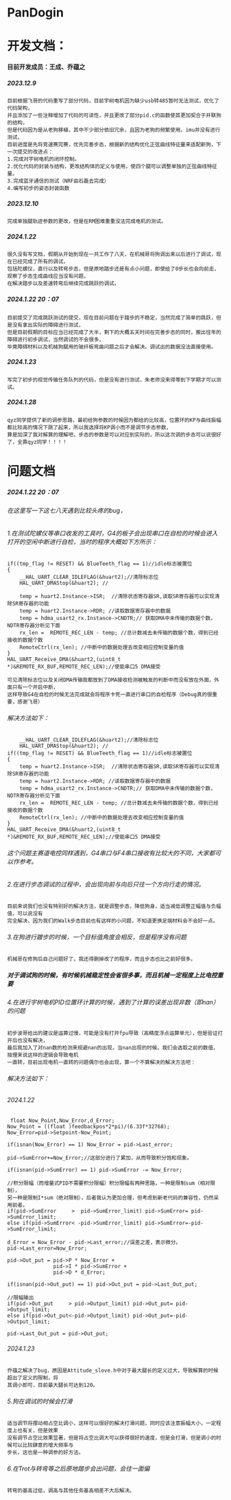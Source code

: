 # PanDogin
# 开发文档：
#### 目前开发成员：王成、乔蕴之
##### 2023.12.9
    目前根据飞哥的代码重写了部分代码，目前宇树电机因为缺少usb转485暂时无法测试，优化了代码架构，
    并且添加了一些注释增加了代码的可读性，并且更改了部分pid.c的函数使其更加契合于并联狗的结构，
    但是代码因为是从老狗移植，其中不少部分依旧冗余，且因为老狗的频繁使用，imu并没有进行测试，
    目前进度是先将竞速赛完赛，优先完善步态，根据新的结构优化正弦曲线特征量来适配新狗，下一次提交的改进点：
    1.完成对宇树电机的闭环控制。
    2.优化代码的封装与结构，更改结构体的定义与使用，使四个腿可以调整单独的正弦曲线特征量。
    3.完成蓝牙通信的测试（NRF由石磊去完成）
    4.编写初步的姿态封装函数
##### 2023.12.10
    完成单独腿轨迹参数的更改，但是在RM困难重重没法完成电机的测试。
##### 2024.1.22
    很久没有写文档，假期从开始到现在一共工作了八天，在机械哥将狗调出来以后进行了调试，现在已经完成了所有的调试，
    包括陀螺仪，直行以及转弯步态，但是原地踏步还是有点小问题，即使给了0步长也会向前走，观察了步态生成曲线应当没有问题，
    在解决踏步以及差速转弯后继续完成跳跃的调试。
##### 2024.1.22 20：07
    目前提交了完成跳跃测试的提交，现在目前问题在于踏步的不稳定，当然完成了简单的跳跃，但是没有拿出实际的障碍进行测试，
    但是目前假期的目标应当已经完成了大半，剩下的大概五天时间在完善步态的同时，搬出往年的障碍进行初步调试，当然调试的不会很多，
    毕竟障碍材料以及机械狗腿用的玻纤板弯曲问题之后才会解决。调试出的数据没法直接使用。
##### 2024.1.23
    写完了初步的视觉传输任务队列的代码，但是没有进行测试，朱老师没来得等到下学期才可以测试。
##### 2024.1.28
    qyz同学提供了新的调参思路，最初给狗参数的时候因为都给的比较高，位置环的KP与曲线振幅都比较高的情况下跳了起来，所以我选择将KP调小而不是调节步态参数，
    算是加深了我对解算的理解吧，步态的参数是可以对应到实际的，所以这次调的步态可以说很好了，全靠qyz同学！！！！
# 问题文档
##### 2024.1.22 20：07
###### 在这里写一下这七八天遇到比较头疼的bug，
###### 1.在测试陀螺仪等串口收发的工具时，G4的板子会出现串口在自检的时候会进入打开的空闲中断进行自检，当时的程序大概如下方所示：

    if((tmp_flag != RESET) && BlueTeeth_flag == 1)//idle标志被置位
    {
        __HAL_UART_CLEAR_IDLEFLAG(&huart2);//清除标志位
        HAL_UART_DMAStop(&huart2); //

        temp = huart2.Instance->ISR;  //清除状态寄存器SR,读取SR寄存器可以实现清除SR寄存器的功能
        temp = huart2.Instance->RDR; //读取数据寄存器中的数据
        temp = hdma_usart2_rx.Instance->CNDTR;// 获取DMA中未传输的数据个数，NDTR寄存器分析见下面
        rx_len =  REMOTE_REC_LEN - temp; //总计数减去未传输的数据个数，得到已经接收的数据个数
        RemoteCtrl(rx_len);	//中断中的数据处理去改变相应控制变量的值
    }
    HAL_UART_Receive_DMA(&huart2,(uint8_t *)&REMOTE_RX_BUF,REMOTE_REC_LEN);//使能串口5 DMA接受

    可见清除标志位以及关闭DMA传输我都放到了DMA接收检测被触发的判断中而没有放在外面，外面只有一个开启中断，
    这样导致G4在自检的时候无法完成就会将程序卡死一直进行串口的自检程序（Debug真的很重要，感谢飞哥）

###### 解决方法如下：
    
        __HAL_UART_CLEAR_IDLEFLAG(&huart2);//清除标志位
        HAL_UART_DMAStop(&huart2); //
    if((tmp_flag != RESET) && BlueTeeth_flag == 1)//idle标志被置位
    {
        temp = huart2.Instance->ISR;  //清除状态寄存器SR,读取SR寄存器可以实现清除SR寄存器的功能
        temp = huart2.Instance->RDR; //读取数据寄存器中的数据
        temp = hdma_usart2_rx.Instance->CNDTR;// 获取DMA中未传输的数据个数，NDTR寄存器分析见下面
        rx_len =  REMOTE_REC_LEN - temp; //总计数减去未传输的数据个数，得到已经接收的数据个数
        RemoteCtrl(rx_len);	//中断中的数据处理去改变相应控制变量的值
    }
    HAL_UART_Receive_DMA(&huart2,(uint8_t *)&REMOTE_RX_BUF,REMOTE_REC_LEN);//使能串口5 DMA接受
###### 这个问题主赛道电控同样遇到，G4串口与F4串口接收有比较大的不同，大家都可以作参考。
###### 2.在进行步态调试的过程中，会出现向前与向后只往一个方向行走的情况。
    目前来说我们也没有特别好的解决方法，就是调整步态，降低狗身，适当减低调整正幅值与负幅值，可以说没有
    完全解决，因为我们的Walk步态目前也有这样的小问题，不知道更换足端材料会不会好一点。
###### 3.在狗进行踱步的时候，一个目标值角度会相反，但是程序没有问题
    机械哥在修狗后自己问题好了，我还得删掉改了的程序，而且步态也比之前好很多。
##### 对于调试狗的时候，有时候机械稳定性会省很多事，而且机械一定程度上比电控重要
###### 4.在进行宇树电机PID位置环计算的时候，遇到了计算的误差出现非数（即nan）的问题
    初步波哥给出的建议是运算过慢，可能是没有打开fpu导致（高精度浮点运算单元），但是验证打开后也没有解决，
    最后我加入了对nan数的检测来规避nan的出现，当nan出现的时候，我们会选取之前的数值，按理来说这样的逻辑会导致电机
    一直转，目前出现电机一直转的问题偶尔也会出现，算一个不算解决的解决方法吧：
###### 解决方法如下：
###### 2024.1.22
     float Now_Point,Now_Error,d_Error;
    Now_Point = ((float )feedbackpos*2*pi)/(6.33f*32768);
    Now_Error=pid->Setpoint-Now_Point;

    if(isnan(Now_Error) == 1) Now_Error = pid->Last_error;

    pid->SumError+=Now_Error;//这部分进行了累加，从而导致积分饱和现象。

    if(isnan(pid->SumError) == 1) pid->SumError -= Now_Error;

    //积分限幅（而增量式PID不需要积分限幅）积分限幅有两种思路，一种是限制sum（相对限制），
    另一种是限制I*sum（绝对限制），后者我认为更加合理，但考虑到新老代码的兼容性，仍然采用前者。
    if(pid->SumError     >  pid->SumError_limit) pid->SumError= pid->SumError_limit;
    else if(pid->SumError< -pid->SumError_limit) pid->SumError=-pid->SumError_limit;

    d_Error = Now_Error - pid->Last_error;//误差之差，表示微分。
    pid->Last_error=Now_Error;

    pid->Out_put = pid->P * Now_Error +
                   pid->I * pid->SumError +
                   pid->D * d_Error;

    if(isnan(pid->Out_put) == 1) pid->Out_put = pid->Last_Out_put;

    //限幅输出
    if(pid->Out_put     > pid->Output_limit) pid->Out_put= pid->Output_limit;
    else if(pid->Out_put<-pid->Output_limit) pid->Out_put=-pid->Output_limit;

    pid->Last_Out_put = pid->Out_put;
###### 2024.1.23
    乔蕴之解决了bug，原因是Attitude_slove.h中对于最大腿长的定义过大，导致解算的时候超出了定义的限制，将
    其调小即可，目前最大腿长可达到120。
###### 5.狗在调试的时候会打滑
    适当调节将摆动相占空比调小，这样可以很好的解决打滑问题，同时应该注意振幅大小，一定程度上也有关，但是效果
    没有调节占空比效果显著，但是将占空比调大可以获得很好的速度，但是会打滑，但是调小的时候可以比较肆意的增大频率与
    步长，这也是一种调参的好方法。
###### 6.在Trot与转弯等之后原地踏步会出问题，会往一面偏
    转弯的基高过低，调高与其他任务基高相差不大后解决。
